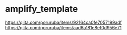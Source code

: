 # amplify_template

https://qiita.com/poruruba/items/92164ca0fe7057199adf<br>
https://qiita.com/poruruba/items/aad6a181e8ef0d956e71<br>
